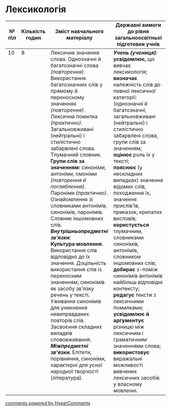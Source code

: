 <div id="hypercomments_widget" class="js-hypercomments-widget invisible"></div>

# Лексикологія

<table>
  <tr>
    <td width="10%" align="center"><b>№ <br>п\п</br></b></td>
    <td width="5%" align="center"><b>Кількість годин</b></td>  
    <td width="40%" align="center"><b>Зміст навчального матеріалу</b></td>
    <td width="45%" align="center"><b>Державні вимоги до рівня загальноосвітньої підготовки учнів</b></td>
  </tr>
<tbody>
  <tr>
<td width="10%" style="vertical-align:top !important;">10</td>
<td width="5%" style="vertical-align:top !important;">8</td>
    <td width="40%" style="vertical-align:top !important;">
Лексичне значення слова. Однозначні й багатозначні слова <i>(повторення)</i>. Використання  багатозначних слів у прямому й переносному значеннях <i>(повторення)</i>.  Лексична помилка <i>(практично)</i>.<br>
Загальновживані (нейтральні) і стилістично забарвлені слова.<br>
Тлумачний словник.<br>
<b>Групи слів за значенням:</b> синоніми, антоніми, омоніми <i>(повторення й поглиблення)</i>. Пароніми <i>(практично)</i>. Ознайомлення зі словниками антонімів, синонімів, паронімів.<br>
Словник іншомовних слів.<br>
<b><i>Внутрішньопредметні  зв’язки:</i></b><br>
<b>Культура  мовлення.</b> Використання слів відповідно до їх значення. Доцільність використання слів із переносним значенням, синонімів як засобу зв'язку речень у тексті. Уживання  синонімів для уникнення невиправданих повторів слів. Засвоєння складних випадків слововживання.<br>
<b><i>Міжпредметні зв'язки.</i></b> Епітети, порівняння, синоніми, характерні для усної народної творчості  (література).
</td>
    <td width="45%" style="vertical-align:top !important;">
<i><b>Учень (учениця):</b></i><br>
<b>усвідомлює,</b> що вивчає лексикологія; <br>
<b>визначає</b> належність слів до певної лексичної категорії: (однозначні й багатозначні, загальновживані (нейтральні) і стилістично забарвлені слова, групи слів за значенням; <br>
<b>оцінює</b> роль їх у тексті;<br>
<b>пояснює</b> (у нескладних випадках) значення відомих слів, походження їх,  значення прислів’їв, приказок, крилатих висловів;<br> 
<b>користується</b> тлумачним, словниками синонімів, антонімів, словником іншомовних слів; <br>
<b>добирає</b> з-поміж синонімів  антонімів найбільш відповідні контексту;<br>
<b>редагує</b> тексти з лексичними помилками;<br>
<b>усвідомлює й аргументує</b> різницю між лексичним і граматичним значеннями слова;<br>
<b>використовує</b> виражальні можливості  вивчених лексичних засобів у власному мовленні.</td>
  </tr>
</tbody>
</table>

<div class="js-hypercomments-container">
<a href="http://hypercomments.com" class="hc-link" title="comments widget">comments powered by HyperComments</a>
</div>